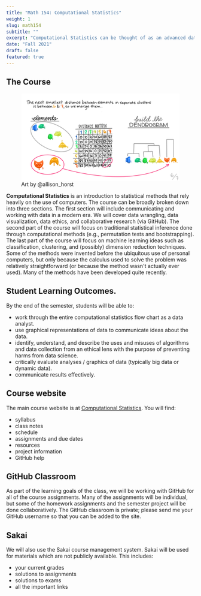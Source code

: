 ```yaml
---
title: "Math 154: Computational Statistics"
weight: 1
slug: math154
subtitle: ""
excerpt: "Computational Statistics can be thought of as an advanced data science course.  We will work with many different types of data to become fluent in wrangling, visualizing, modeling, predicting, and most importantly communicating results."
date: "Fall 2021"
draft: false
featured: true
---
```


## The Course

<figure>
<img src="cluster_single_linkage_6_featured.jpg" align="right">
<figcaption>Art by @allison_horst</figcaption>
</figure>

**Computational Statistics** is an introduction to statistical methods that rely heavily on the use of computers.
The course can be broadly broken down into three sections.
The first section will include communicating and working with data in a modern era.
We will cover data wrangling, data visualization, data ethics, and collaborative research (via GitHub).
The second part of the course will focus on traditional statistical inference done through computational methods (e.g., permutation tests and bootstrapping).
The last part of the course will focus on machine learning ideas such as classification, clustering, and (possibly) dimension reduction techniques.
Some of the methods were invented before the ubiquitous use of personal computers, but only because the calculus used to solve the problem was relatively straightforward (or because the method wasn't actually ever used). 
Many of the methods have been developed quite recently.

## Student Learning Outcomes.
By the end of the semester, students will be able to:

* work through the entire computational statistics flow chart as a data analyst.
* use graphical representations of data to communicate ideas about the data.
* identify, understand, and describe the uses and misuses of algorithms and data collection from an ethical lens with the purpose of preventing harms from data science.
* critically evaluate analyses / graphics of data (typically big data or dynamic data).
* communicate results effectively.

## Course website

The main course website is at [Computational Statistics](https://m154-comp-stats.netlify.app/).  You will find:

* syllabus
* class notes
* schedule
* assignments and due dates
* resources
* project information
* GitHub help

## GitHub Classroom

As part of the learning goals of the class, we will be working with GitHub for all of the course assignments. Many of the assignments will be individual, but some of the homework assignments and the semester project will be done collaboratively.  The GitHub classroom is private; please send me your GitHub username so that you can be added to the site.

## Sakai

We will also use the Sakai course management system.  Sakai will be used for materials which are not publicly available.  This includes:

* your current grades
* solutions to assignments
* solutions to exams
* all the important links


